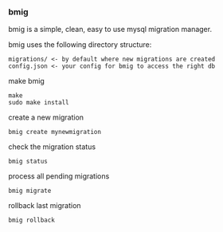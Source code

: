 ### bmig

bmig is a simple, clean, easy to use mysql migration manager.

bmig uses the following directory structure:
```
migrations/ <- by default where new migrations are created
config.json <- your config for bmig to access the right db
```

make bmig
```
make
sudo make install
```

create a new migration
```
bmig create mynewmigration
```

check the migration status
```
bmig status
```

process all pending migrations
```
bmig migrate
```

rollback last migration
```
bmig rollback
```
